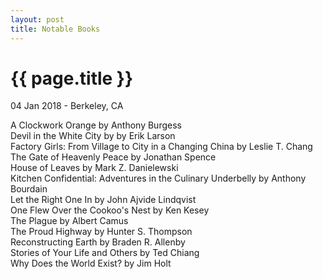 ```yaml
---
layout: post
title: Notable Books
---
```


{{ page.title }}
================

<p class="meta">04 Jan 2018 - Berkeley, CA</p>

A Clockwork Orange by Anthony Burgess  
Devil in the White City by by Erik Larson  
Factory Girls: From Village to City in a Changing China by Leslie T. Chang  
The Gate of Heavenly Peace by Jonathan Spence  
House of Leaves by Mark Z. Danielewski  
Kitchen Confidential: Adventures in the Culinary Underbelly by Anthony Bourdain  
Let the Right One In by John Ajvide Lindqvist  
One Flew Over the Cookoo's Nest by Ken Kesey  
The Plague by Albert Camus  
The Proud Highway by Hunter S. Thompson  
Reconstructing Earth by Braden R. Allenby  
Stories of Your Life and Others by Ted Chiang  
Why Does the World Exist? by Jim Holt